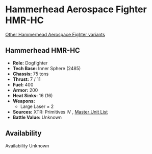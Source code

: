 # Hammerhead Aerospace Fighter HMR-HC 

[Other Hammerhead Aerospace Fighter variants](../hammerhead_aerospace_fighter.md) 

## Hammerhead HMR-HC 

- **Role:** Dogfighter 
- **Tech Base:** Inner Sphere (2485) 
- **Chassis:** 75 tons 
- **Thrust:** 7 / 11 
- **Fuel:** 400 
- **Armor:** 200 
- **Heat Sinks:** 16 (16) 
- **Weapons:** 
  - Large Laser × 2 
- **Sources:** XTR: Primitives IV , [Master Unit List](http://masterunitlist.info/Unit/Details/7194) 
- **Battle Value:** Unknown 

## Availability 

Availability Unknown 

